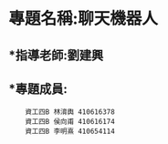 專題名稱:聊天機器人
=====
*指導老師:劉建興
--------
*專題成員:
--------
        資工四B 林淯輿 410616378
        資工四B 侯向甫 410616174
        資工四B 李明熹 410654114

        
        
        
